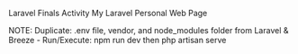 Laravel Finals Activity
    My Laravel Personal Web Page

NOTE:
    Duplicate: .env file, vendor, and node_modules folder from Laravel & Breeze - Run/Execute: npm run dev then php artisan serve 
    
